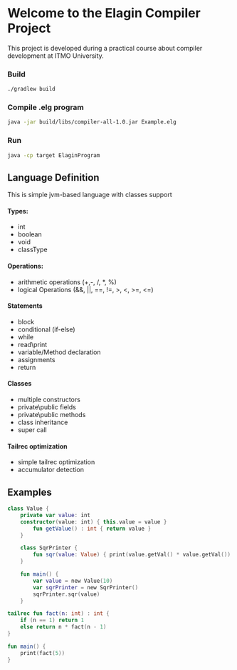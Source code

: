 # Welcome to the Elagin Compiler Project

This project is developed during a practical course about compiler development at ITMO University.


### Build 

```bash
./gradlew build
```


### Compile .elg program

```bash
java -jar build/libs/compiler-all-1.0.jar Example.elg
```

### Run

```bash
java -cp target ElaginProgram 
```

## Language Definition

This is simple jvm-based language with classes support

#### Types:
* int
* boolean
* void
* classType


#### Operations:
* arithmetic operations (+,-, /, *, %)
* logical Operations (&&, ||, ==, !=, >, <, >=, <=)


#### Statements
* block
* conditional (if-else)
* while 
* read\print
* variable/Method declaration
* assignments
* return


#### Classes

* multiple constructors
* private\public fields
* private\public methods
* class inheritance
* super call


#### Tailrec optimization

* simple tailrec optimization
* accumulator detection



## Examples

```kotlin
class Value {
    private var value: int
    constructor(value: int) { this.value = value }
        fun getValue() : int { return value }
    }

    class SqrPrinter {
        fun sqr(value: Value) { print(value.getVal() * value.getVal()) }
    }

    fun main() {
        var value = new Value(10)
        var sqrPrinter = new SqrPrinter()
        sqrPrinter.sqr(value)
    }
```          

```kotlin
tailrec fun fact(n: int) : int {
    if (n == 1) return 1
    else return n * fact(n - 1)
}

fun main() {
    print(fact(5))
}
```          
